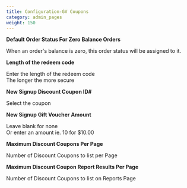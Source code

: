 ```yaml
---
title: Configuration-GV Coupons
category: admin_pages
weight: 150
---
```


<b>Default Order Status For Zero Balance Orders</b>

<div class='indent'>When an order's balance is zero, this order status will be assigned to it.</div>


<b>Length of the redeem code</b>

<div class='indent'>Enter the length of the redeem code<br />The longer the more secure</div>


<b>New Signup Discount Coupon ID#</b>

<div class='indent'>Select the coupon<br /></div>


<b>New Signup Gift Voucher Amount</b>

<div class='indent'>Leave blank for none<br />Or enter an amount ie. 10 for $10.00</div>


<b>Maximum Discount Coupons Per Page</b>

<div class='indent'>Number of Discount Coupons to list per Page</div>


<b>Maximum Discount Coupon Report Results Per Page</b>

<div class='indent'>Number of Discount Coupons to list on Reports Page</div>


